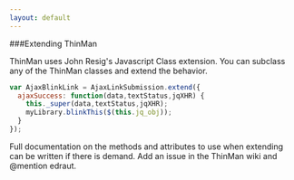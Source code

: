 ```yaml
---
layout: default
---
```


###Extending ThinMan

ThinMan uses John Resig's Javascript Class extension. You can subclass any of the ThinMan classes and extend the behavior.

```javascript
var AjaxBlinkLink = AjaxLinkSubmission.extend({
  ajaxSuccess: function(data,textStatus,jqXHR) {
    this._super(data,textStatus,jqXHR);
    myLibrary.blinkThis($(this.jq_obj));
  }
});
```

Full documentation on the methods and attributes to use when extending can be written if there is demand. Add an issue
in the ThinMan wiki and @mention edraut.